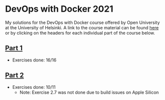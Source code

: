 # DevOps with Docker 2021
My solutions for the DevOps with Docker course offered by Open University at the University of Helsinki. A link to the course material can be found [here](https://devopswithdocker.com/) or by clicking on the headers for each individual part of the course below.

## [Part 1](https://devopswithdocker.com/part1/)
* Exercises done: 16/16

## [Part 2](https://devopswithdocker.com/part2/)
* Exercises done: 10/11
  * Note: Exercise 2.7 was not done due to build issues on Apple Silicon
